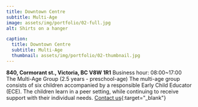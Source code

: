 ```yaml
---
title: Downtown Centre
subtitle: Multi-Age
image: assets/img/portfolio/02-full.jpg
alt: Shirts on a hanger

caption:
  title: Downtown Centre
  subtitle: Multi-Age
  thumbnail: assets/img/portfolio/02-thumbnail.jpg
---
```

**840, Cormorant st., Victoria, BC V8W 1R1** Business hour: 08:00~17:00  
The Multi-Age Group (2.5 years - preschool-age) The multi-age group consists of six children accompanied by a responsible Early Child Educator (ECE). The children learn in a peer setting, while continuing to receive support with their individual needs. [Contact us](https://37be2d10fns.typeform.com/to/P46qj3u9){:target="_blank"}  